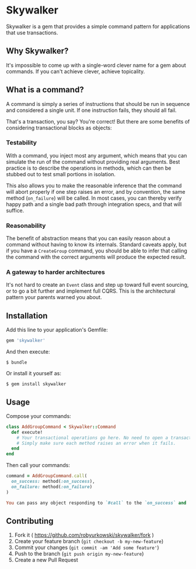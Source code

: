 # Skywalker

Skywalker is a gem that provides a simple command pattern for applications that use transactions.

## Why Skywalker?

It's impossible to come up with a single-word clever name for a gem about commands. If you can't
achieve clever, achieve topicality.

## What is a command?

A command is simply a series of instructions that should be run in sequence
and considered a single unit. If one instruction fails, they should all fail.

That's a transaction, you say? You're correct! But there are some benefits of
considering transactional blocks as objects:

### Testability

With a command, you inject most any argument, which means that you can simulate
the run of the command without providing real arguments. Best practice is to
describe the operations in methods, which can then be stubbed out to test small
portions in isolation.

This also allows you to make the reasonable inference that the command will abort
properly if one step raises an error, and by convention, the same method (`on_failure`)
will be called. In most cases, you can thereby verify happy path and a single bad path
through integration specs, and that will suffice.

### Reasonability

The benefit of abstraction means that you can easily reason about a command without
having to know its internals. Standard caveats apply, but if you have a `CreateGroup`
command, you should be able to infer that calling the command with the correct arguments
will produce the expected result.

### A gateway to harder architectures

It's not hard to create an `Event` class and step up toward full event sourcing, or to
go a bit further and implement full CQRS. This is the architectural pattern your parents
warned you about.

## Installation

Add this line to your application's Gemfile:

```ruby
gem 'skywalker'
```

And then execute:

    $ bundle

Or install it yourself as:

    $ gem install skywalker

## Usage

Compose your commands:

```ruby
class AddGroupCommand < Skywalker::Command
  def execute!
    # Your transactional operations go here. No need to open a transaction.
    # Simply make sure each method raises an error when it fails.
  end
end
```

Then call your commands:

```ruby
command = AddGroupCommand.call(
  on_success: method(:on_success),
  on_failure: method(:on_failure)
)

You can pass any object responding to `#call` to the `on_success` and `on_failure` handlers, including procs, lambdas, controller methods, or other commands themselves.
```

## Contributing

1. Fork it ( https://github.com/robyurkowski/skywalker/fork )
2. Create your feature branch (`git checkout -b my-new-feature`)
3. Commit your changes (`git commit -am 'Add some feature'`)
4. Push to the branch (`git push origin my-new-feature`)
5. Create a new Pull Request
